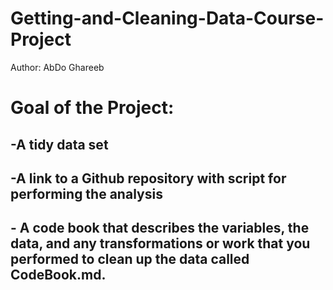# Getting-and-Cleaning-Data-Course-Project
Author: AbDo Ghareeb

# Goal of the Project:
   ## -A tidy data set
   ## -A link to a Github repository with script for performing the analysis
   ## - A code book that describes the variables, the data, and any transformations or work that you performed to clean up the data called CodeBook.md.

